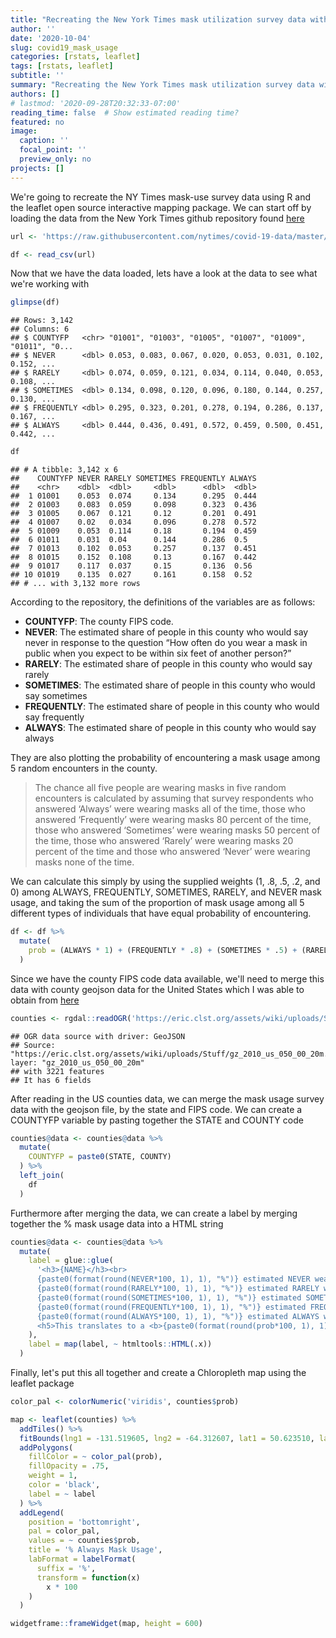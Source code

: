 ```yaml
---
title: "Recreating the New York Times mask utilization survey data with the R opensource Leaflet package"
author: ''
date: '2020-10-04'
slug: covid19_mask_usage
categories: [rstats, leaflet]
tags: [rstats, leaflet]
subtitle: ''
summary: "Recreating the New York Times mask utilization survey data with the R opensource Leaflet package"
authors: []
# lastmod: '2020-09-28T20:32:33-07:00'
reading_time: false  # Show estimated reading time?
featured: no
image:
  caption: ''
  focal_point: ''
  preview_only: no
projects: []
---
```




[](nytimesmap.png)

We're going to recreate the NY Times mask-use survey data using R and the leaflet open source interactive mapping package. We can start off by loading the data from the New York Times github repository found [here](https://github.com/nytimes/covid-19-data/tree/master/mask-use)


```r
url <- 'https://raw.githubusercontent.com/nytimes/covid-19-data/master/mask-use/mask-use-by-county.csv'

df <- read_csv(url)
```

Now that we have the data loaded, lets have a look at the data to see what we're working with


```r
glimpse(df)
```

```
## Rows: 3,142
## Columns: 6
## $ COUNTYFP   <chr> "01001", "01003", "01005", "01007", "01009", "01011", "0...
## $ NEVER      <dbl> 0.053, 0.083, 0.067, 0.020, 0.053, 0.031, 0.102, 0.152, ...
## $ RARELY     <dbl> 0.074, 0.059, 0.121, 0.034, 0.114, 0.040, 0.053, 0.108, ...
## $ SOMETIMES  <dbl> 0.134, 0.098, 0.120, 0.096, 0.180, 0.144, 0.257, 0.130, ...
## $ FREQUENTLY <dbl> 0.295, 0.323, 0.201, 0.278, 0.194, 0.286, 0.137, 0.167, ...
## $ ALWAYS     <dbl> 0.444, 0.436, 0.491, 0.572, 0.459, 0.500, 0.451, 0.442, ...
```

```r
df
```

```
## # A tibble: 3,142 x 6
##    COUNTYFP NEVER RARELY SOMETIMES FREQUENTLY ALWAYS
##    <chr>    <dbl>  <dbl>     <dbl>      <dbl>  <dbl>
##  1 01001    0.053  0.074     0.134      0.295  0.444
##  2 01003    0.083  0.059     0.098      0.323  0.436
##  3 01005    0.067  0.121     0.12       0.201  0.491
##  4 01007    0.02   0.034     0.096      0.278  0.572
##  5 01009    0.053  0.114     0.18       0.194  0.459
##  6 01011    0.031  0.04      0.144      0.286  0.5  
##  7 01013    0.102  0.053     0.257      0.137  0.451
##  8 01015    0.152  0.108     0.13       0.167  0.442
##  9 01017    0.117  0.037     0.15       0.136  0.56 
## 10 01019    0.135  0.027     0.161      0.158  0.52 
## # ... with 3,132 more rows
```

According to the repository, the definitions of the variables are as follows:

* **COUNTYFP**: The county FIPS code.
* **NEVER**: The estimated share of people in this county who would say never in response to the question “How often do you wear a mask in public when you expect to be within six feet of another person?”
* **RARELY**: The estimated share of people in this county who would say rarely
* **SOMETIMES**: The estimated share of people in this county who would say sometimes
* **FREQUENTLY**: The estimated share of people in this county who would say frequently
* **ALWAYS**: The estimated share of people in this county who would say always

They are also plotting the probability of encountering a mask usage among 5 random encounters in the county.

> The chance all five people are wearing masks in five random encounters is calculated by assuming that survey respondents who answered ‘Always’ were wearing masks all of the time, those who answered ‘Frequently’ were wearing masks 80 percent of the time, those who answered ‘Sometimes’ were wearing masks 50 percent of the time, those who answered ‘Rarely’ were wearing masks 20 percent of the time and those who answered ‘Never’ were wearing masks none of the time.

We can calculate this simply by using the supplied weights (1, .8, .5, .2, and 0) among ALWAYS, FREQUENTLY, SOMETIMES, RARELY, and NEVER mask usage, and taking the sum of the proportion of mask usage among all 5 different types of individuals that have equal probability of encountering.


```r
df <- df %>%
  mutate(
    prob = (ALWAYS * 1) + (FREQUENTLY * .8) + (SOMETIMES * .5) + (RARELY * .2) + (NEVER * 0)
  )
```

Since we have the county FIPS code data available, we'll need to merge this data with county geojson data for the United States which I was able to obtain from [here](https://eric.clst.org/tech/usgeojson/) 


```r
counties <- rgdal::readOGR('https://eric.clst.org/assets/wiki/uploads/Stuff/gz_2010_us_050_00_20m.json')
```

```
## OGR data source with driver: GeoJSON 
## Source: "https://eric.clst.org/assets/wiki/uploads/Stuff/gz_2010_us_050_00_20m.json", layer: "gz_2010_us_050_00_20m"
## with 3221 features
## It has 6 fields
```

After reading in the US counties data, we can merge the mask usage survey data with the geojson file, by the state and FIPS code. We can create a COUNTYFP variable by pasting together the STATE and COUNTY code


```r
counties@data <- counties@data %>%
  mutate(
    COUNTYFP = paste0(STATE, COUNTY)
  ) %>%
  left_join(
    df
  )
```

Furthermore after merging the data, we can create a label by merging together the % mask usage data into a HTML string


```r
counties@data <- counties@data %>%
  mutate(
    label = glue::glue(
      '<h3>{NAME}</h3><br>
      {paste0(format(round(NEVER*100, 1), 1), "%")} estimated NEVER wear a mask <br>
      {paste0(format(round(RARELY*100, 1), 1), "%")} estimated RARELY wear a mask <br>
      {paste0(format(round(SOMETIMES*100, 1), 1), "%")} estimated SOMETIMES wear a mask <br>
      {paste0(format(round(FREQUENTLY*100, 1), 1), "%")} estimated FREQUENTLY wear a mask <br>
      {paste0(format(round(ALWAYS*100, 1), 1), "%")} estimated ALWAYS wear a mask <br><br>
      <h5>This translates to a <b>{paste0(format(round(prob*100, 1), 1), "%")}</b> chance that everyone is masked in five random encounters</h5>'
    ),
    label = map(label, ~ htmltools::HTML(.x))
  )
```

Finally, let's put this all together and create a Chloropleth map using the leaflet package


```r
color_pal <- colorNumeric('viridis', counties$prob)

map <- leaflet(counties) %>%
  addTiles() %>%
  fitBounds(lng1 = -131.519605, lng2 = -64.312607, lat1 = 50.623510, lat2 = 23.415249) %>%
  addPolygons(
    fillColor = ~ color_pal(prob),
    fillOpacity = .75,
    weight = 1,
    color = 'black',
    label = ~ label
  ) %>%
  addLegend(
    position = 'bottomright',
    pal = color_pal,
    values = ~ counties$prob,
    title = '% Always Mask Usage',
    labFormat = labelFormat(
      suffix = '%',
      transform = function(x)
        x * 100
    )
  )

widgetframe::frameWidget(map, height = 600)
```

<!--html_preserve--><div id="htmlwidget-4986b38ba31af394600f" style="width:100%;height:600px;" class="widgetframe html-widget"></div>
<script type="application/json" data-for="htmlwidget-4986b38ba31af394600f">{"x":{"url":"/post/covid19_mask_usage/index_files/figure-html//widgets/widget_unnamed-chunk-7.html","options":{"xdomain":"*","allowfullscreen":false,"lazyload":false}},"evals":[],"jsHooks":[]}</script><!--/html_preserve-->









